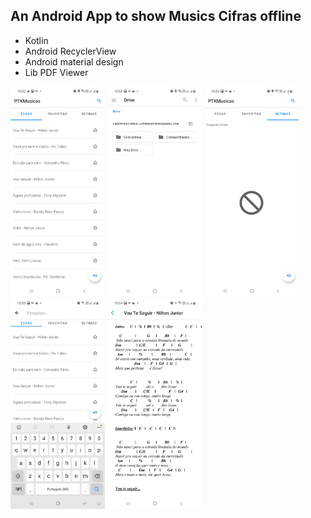 ## An Android App to show Musics Cifras offline

* Kotlin
* Android RecyclerView
* Android material design
* Lib PDF Viewer

<img src="imgs/Screenshot_20210619-185255_PTKMusicas.jpg" width="30%"> <img src="imgs/Screenshot_20210619-185305_Files.jpg" width="30%"> <img src="imgs/Screenshot_20210619-185313_PTKMusicas.jpg" width="30%"> <img src="imgs/Screenshot_20210619-185344_PTKMusicas.jpg" width="30%"> <img src="imgs/Screenshot_20210619-185414_PTKMusicas.jpg" width="30%"> 

